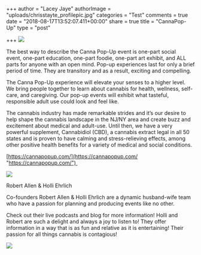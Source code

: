 +++
author = "Lacey Jaye"
authorImage = "uploads/chrisstayte_profilepic.jpg"
categories = "Test"
comments = true
date = "2018-08-17T13:52:07.411+00:00"
share = true
title = "CannaPop-Up"
type = "post"

+++
![](/uploads/CannapopuplogowithBest.png)

The best way to describe the Canna Pop-Up event is one-part social event, one-part education, one-part foodie, one-part art exhibit, and ALL parts for anyone with an open mind. Pop-up experiences last for only a brief period of time. They are transitory and as a result, exciting and compelling. 

The Canna Pop-Up experience will elevate your senses to a higher level. We bring people together to learn about cannabis for health, wellness, self-care, and caregiving. Our pop-up events will exhibit what tasteful, responsible adult use could look and feel like. 

The cannabis industry has made remarkable strides and it’s our desire to help shape the cannabis landscape in the NJ/NY area and create buzz and excitement about medical and adult-use. Until then, we have a very powerful supplement, Cannabidiol (CBD), a cannabis extract legal in all 50 states and is proven to have calming and stress-relieving effects, among other positive health benefits for a variety of medical and social conditions. 

[https://cannapopup.com/](https://cannapopup.com/ "https://cannapopup.com/") 

![](/uploads/Holli-Robert-Backyard-party.jpg)

Robert Allen & Holli Ehrlich 

Co-founders Robert Allen & Holli Ehrlich are a dynamic husband-wife team who have a passion for planning and producing events like no other. 

Check out their live podcasts and blog for more information! Holli and Robert are such a delight and always a joy to listen to! They offer information in a way that is as fun and relative as it is entertaining! Their passion for all things cannabis is contagious!

![](/uploads/cannapopupLogo.jpg)
